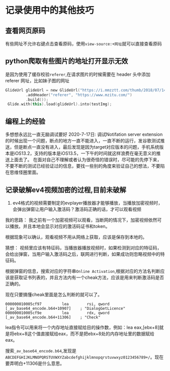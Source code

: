 # 记录使用中的其他技巧
## 查看网页原码
有些网址不允许右键点击查看原码，使用`view-source:+网址`就可以直接查看原码

## python爬取有些图片的地址打开显示无效
是因为使用了缓存校验`referer`,在请求图片的时候需要在 header 头中添加 referer 网址，比如妹子图的网址
```kotlin
GlideUrl glideUrl = new GlideUrl("https://i.mmzztt.com/thumb/2018/07/141730_236.jpg", new LazyHeaders.Builder()
         .addHeader("referer", "https://www.mzitu.com/")
         .build());
 Glide.with(this).load(glideUrl).into(testImg);
```

## 编程上的经验
多想想永远比一直无脑调试要好
2020-7-17日:
调试Notifation server extension的时候出现一个问题，断点的地方一直不能进入，一直不断的运行，发谷歌测试推送，但是断点一直没有进入，最后发现是因为target对应版本的问题，手机系统版本是iOS13.2，支持的版本是iOS13.5，一下午的时间就这样浪费在毫无意义的推送上面去了。
在面对自己不理解或者认为很奇怪的错误时，尽可能的先停下来，不要不断的测试已经验证过的信息，要找一些别的角度来验证自己的想法，不要陷在思维怪圈里面。

## 记录破解ev4视频加密的过程,目前未破解
1. ev4格式的视频需要制定的evplayer播放器才能够播放，当播放加密视频时，会弹出弹窗让用户输入激活码？激活码正确的话，才可以观看视频

我的思路：
我之前有一个加密视频可以观看，当断网的情况下，加密视频依然可以播放。并且本地会显示对应的激活码证书和token。

根据现象可以确认，观看视频不用从网络上获取，应该是保存到本地的。

猜想：
视频里应该有特征码，当播放器播放视频时，如果检测到对应的特征码，会给出弹窗，当用户输入激活码之后，联网进行判断，如果成功则忽略视频中的特征码。

根据弹窗的信息，搜索对应的字符串`Online Activation`,根据对应的方法名判断应该是获取证书列表的，并且方法内有一个cheak方法，应该是用来判断激活码是否正确的。

现在只要搞懂cheak里面是怎么判断的就可以了。

```
000000010005cf97         lea        rsi, qword [_av_base64_encode.b64+10907]    ; "DialogGetLicence"
000000010005cf9e         lea        rdx, qword [_av_base64_encode.b64+11306]    ; "Check"
```
lea指令可以用来将一个内存地址直接赋给目的操作数，例如：lea eax,[ebx+8]就是将ebx+8这个值直接赋给eax，而不是把ebx+8处的内存地址里的数据赋给eax。

搜索`_av_base64_encode.b64`,发现是`ABCDEFGHIJKLMNOPQRSTUVWXYZabcdefghijklmnopqrstuvwxyz0123456789+/`。现在要弄明白+11306是什么意思。